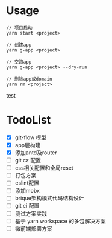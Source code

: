 # Usage
```
// 项目启动
yarn start <project>

// 创建app
yarn g-app <project>

// 空跑app
yarn g-app <project> --dry-run

// 删除app或domain
yarn rm <project>
```

test
# TodoList
- [x] git-flow 模型
- [x] app层构建
- [x] 添加antd及router
- [ ] git cz 配置
- [ ] css相关配置和全局reset
- [ ] 打包方案
- [ ] eslint配置
- [ ] 添加mobx
- [ ] brique架构模式代码结构设计
- [ ] git ci 配置
- [ ] 测试方案实践
- [ ] 基于 yarn workspace 的多包解决方案
- [ ] 微前端部署方案